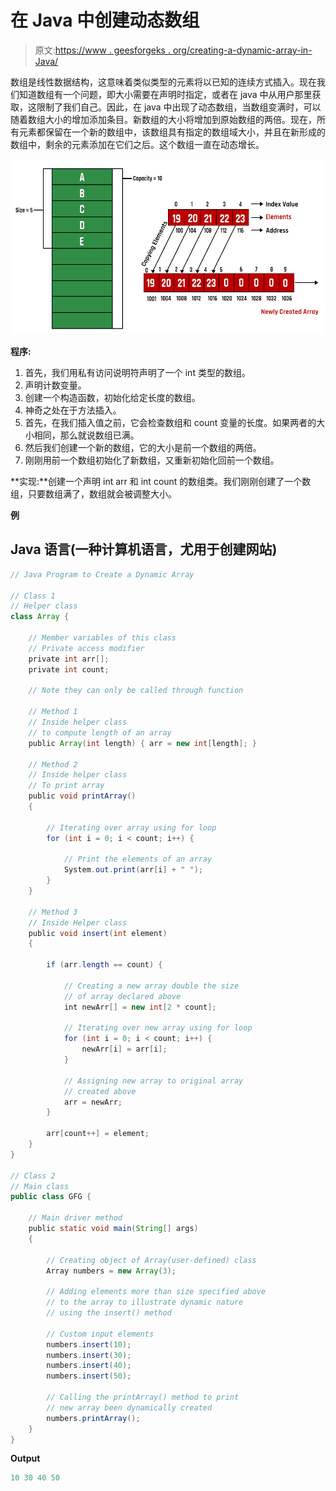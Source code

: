# 在 Java 中创建动态数组

> 原文:[https://www . geesforgeks . org/creating-a-dynamic-array-in-Java/](https://www.geeksforgeeks.org/creating-a-dynamic-array-in-java/)

数组是线性数据结构，这意味着类似类型的元素将以已知的连续方式插入。现在我们知道数组有一个问题，即大小需要在声明时指定，或者在 java 中从用户那里获取，这限制了我们自己。因此，在 java 中出现了动态数组，当数组变满时，可以随着数组大小的增加添加条目。新数组的大小将增加到原始数组的两倍。现在，所有元素都保留在一个新的数组中，该数组具有指定的数组域大小，并且在新形成的数组中，剩余的元素添加在它们之后。这个数组一直在动态增长。

![](img/e170a71ba61cc201be7586f6b6c3751b.png)

**程序:**

1.  首先，我们用私有访问说明符声明了一个 int 类型的数组。
2.  声明计数变量。
3.  创建一个构造函数，初始化给定长度的数组。
4.  神奇之处在于方法插入。
5.  首先，在我们插入值之前，它会检查数组和 count 变量的长度。如果两者的大小相同，那么就说数组已满。
6.  然后我们创建一个新的数组，它的大小是前一个数组的两倍。
7.  刚刚用前一个数组初始化了新数组，又重新初始化回前一个数组。

**实现:**创建一个声明 int arr 和 int count 的数组类。我们刚刚创建了一个数组，只要数组满了，数组就会被调整大小。

**例**

## Java 语言(一种计算机语言，尤用于创建网站)

```java
// Java Program to Create a Dynamic Array

// Class 1
// Helper class
class Array {

    // Member variables of this class
    // Private access modifier
    private int arr[];
    private int count;

    // Note they can only be called through function

    // Method 1
    // Inside helper class
    // to compute length of an array
    public Array(int length) { arr = new int[length]; }

    // Method 2
    // Inside helper class
    // To print array
    public void printArray()
    {

        // Iterating over array using for loop
        for (int i = 0; i < count; i++) {

            // Print the elements of an array
            System.out.print(arr[i] + " ");
        }
    }

    // Method 3
    // Inside Helper class
    public void insert(int element)
    {

        if (arr.length == count) {

            // Creating a new array double the size
            // of array declared above
            int newArr[] = new int[2 * count];

            // Iterating over new array using for loop
            for (int i = 0; i < count; i++) {
                newArr[i] = arr[i];
            }

            // Assigning new array to original array
            // created above
            arr = newArr;
        }

        arr[count++] = element;
    }
}

// Class 2
// Main class
public class GFG {

    // Main driver method
    public static void main(String[] args)
    {

        // Creating object of Array(user-defined) class
        Array numbers = new Array(3);

        // Adding elements more than size specified above
        // to the array to illustrate dynamic nature
        // using the insert() method

        // Custom input elements
        numbers.insert(10);
        numbers.insert(30);
        numbers.insert(40);
        numbers.insert(50);

        // Calling the printArray() method to print
        // new array been dynamically created
        numbers.printArray();
    }
}
```

**Output**

```java
10 30 40 50 
```